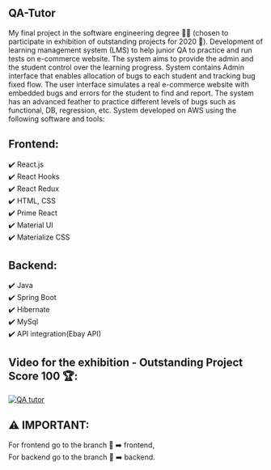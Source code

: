 ## QA-Tutor

My final project in the software engineering degree :woman_student: (chosen to participate in exhibition of outstanding projects for 2020 :1st_place_medal:). 
Development of learning management system (LMS) to help junior QA to practice and 
run tests on e-commerce website. The system aims to provide the admin and the 
student control over the learning progress. 
System contains Admin interface that enables allocation of bugs to each student and 
tracking bug fixed flow. The user interface simulates a real e-commerce website with 
embedded bugs and errors for the student to find and report. 
The system has an advanced feather to practice different levels of bugs such as 
functional, DB, regression, etc. 
System developed on AWS using the following software and tools:

## Frontend:
:heavy_check_mark: React.js </br>
:heavy_check_mark: React Hooks</br>
:heavy_check_mark: React Redux</br> 
:heavy_check_mark: HTML, CSS</br> 
:heavy_check_mark: Prime React </br> 
:heavy_check_mark: Material UI</br>
:heavy_check_mark: Materialize CSS</br>

## Backend:
:heavy_check_mark: Java</br>
:heavy_check_mark: Spring Boot</br>
:heavy_check_mark: Hibernate</br> 
:heavy_check_mark: MySql</br>
:heavy_check_mark: API integration(Ebay API)</br>

## Video for the exhibition - Outstanding Project Score 100 :trophy::
[![QA tutor](https://img.youtube.com/vi/2j5u2qkbJ60/default.jpg)](https://www.youtube.com/embed/2j5u2qkbJ60)


## :warning: IMPORTANT:
For frontend go to the branch :file_folder: :arrow_right: frontend,                                                                                                                                       
For backend go to the branch :file_folder: :arrow_right: backend.



